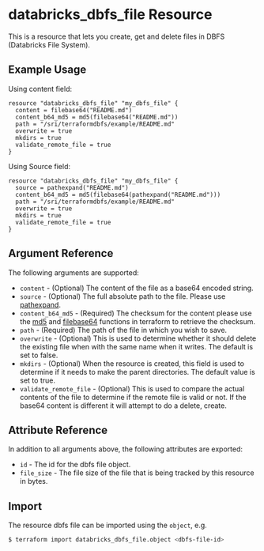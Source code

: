 # databricks_dbfs_file Resource

This is a resource that lets you create, get and delete files in DBFS (Databricks File System).

## Example Usage

Using content field:

```hcl
resource "databricks_dbfs_file" "my_dbfs_file" {
  content = filebase64("README.md")
  content_b64_md5 = md5(filebase64("README.md"))
  path = "/sri/terraformdbfs/example/README.md"
  overwrite = true
  mkdirs = true
  validate_remote_file = true
}
```

Using Source field:

```hcl
resource "databricks_dbfs_file" "my_dbfs_file" {
  source = pathexpand("README.md")
  content_b64_md5 = md5(filebase64(pathexpand("README.md")))
  path = "/sri/terraformdbfs/example/README.md"
  overwrite = true
  mkdirs = true
  validate_remote_file = true
}
```

    
## Argument Reference

The following arguments are supported:

* `content` - (Optional) The content of the file as a base64 encoded string.
* `source` - (Optional) The full absolute path to the file. Please use [pathexpand](https://www.terraform.io/docs/configuration/functions/pathexpand.html).
* `content_b64_md5` - (Required) The checksum for the content please use the [md5](https://www.terraform.io/docs/configuration/functions/md5.html) and [filebase64](https://www.terraform.io/docs/configuration/functions/filebase64.html) functions in terraform to retrieve the checksum.
* `path` - (Required) The path of the file in which you wish to save.
* `overwrite` - (Optional) This is used to determine whether it should delete the existing file when with the same name when it writes. The default is set to false.
* `mkdirs` - (Optional) When the resource is created, this field is used to determine if it needs to make the parent directories. The default value is set to true.
* `validate_remote_file` - (Optional) This is used to compare the actual contents of the file to determine if the remote file is valid or not. If the base64 content is different 
it will attempt to do a delete, create.


## Attribute Reference

In addition to all arguments above, the following attributes are exported:

* `id` - The id for the dbfs file object.
* `file_size` - The file size of the file that is being tracked by this resource in bytes.


## Import

The resource dbfs file can be imported using the `object`, e.g.

```bash
$ terraform import databricks_dbfs_file.object <dbfs-file-id>
```